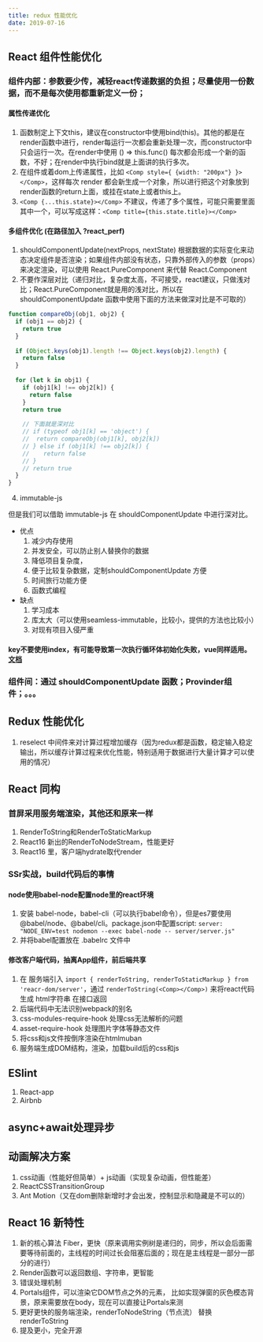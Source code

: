 ```yaml
---
title: redux 性能优化
date: 2019-07-16
---
```


## React 组件性能优化

### 组件内部：参数要少传，减轻react传递数据的负担；尽量使用一份数据，而不是每次使用都重新定义一份；

#### 属性传递优化

1. 函数制定上下文this，建议在constructor中使用bind(this)。其他的都是在render函数中进行，render每运行一次都会重新处理一次，而constructor中只会运行一次。在render中使用 () => this.func() 每次都会形成一个新的函数，不好；在render中执行bind就是上面讲的执行多次。
2. 在组件或着dom上传递属性，比如 `<Comp style={ {width: "200px"} }></Comp>`，这样每次 render 都会新生成一个对象，所以进行把这个对象放到render函数的return上面，或挂在state上或者this上。
3. `<Comp {...this.state}></Comp>` 不建议，传递了多个属性，可能只需要里面其中一个，可以写成这样：`<Comp title={this.state.title}></Comp>`

#### 多组件优化 (在路径加入 ?react_perf)

1. shouldComponentUpdate(nextProps, nextState) 根据数据的实际变化来动态决定组件是否渲染；如果组件内部没有状态，只靠外部传入的参数（props）来决定渲染，可以使用 React.PureComponent 来代替 React.Component
2. 不要作深层对比（递归对比，复杂度太高，不可接受，react建议，只做浅对比；React.PureComponent就是用的浅对比，所以在 shouldComponentUpdate 函数中使用下面的方法来做深对比是不可取的）
  ```js
  function compareObj(obj1, obj2) {
    if (obj1 == obj2) {
      return true
    }
    
    if (Object.keys(obj1).length !== Object.keys(obj2).length) {
      return false
    }
    
    for (let k in obj1) {
      if (obj1[k] !== obj2[k]) {
        return false
      }
      return true
    
      // 下面就是深对比
      // if (typeof obj1[k] == 'object') {
      //  return compareObj(obj1[k], obj2[k])
      // } else if (obj1[k] !== obj2[k]) {
      // 	return false
      // }
      // return true
    }
  }
  ```
4. immutable-js

但是我们可以借助 immutable-js 在 shouldComponentUpdate 中进行深对比。

- 优点
  1. 减少内存使用
  2. 并发安全，可以防止别人替换你的数据
  3. 降低项目复杂度，
  4. 便于比较复杂数据，定制shouldComponentUpdate 方便
  5. 时间旅行功能方便
  6. 函数式编程
- 缺点
  1. 学习成本
  2. 库太大（可以使用seamless-immutable，比较小，提供的方法也比较小）
  3. 对现有项目入侵严重

#### key不要使用index，有可能导致第一次执行循环体初始化失败，vue同样适用。[文档](https://juejin.im/post/5a31dda3f265da43052ea207)

### 组件间：通过 shouldComponentUpdate 函数；Provinder组件；。。。

## Redux 性能优化

1. reselect 中间件来对计算过程增加缓存（因为redux都是函数，稳定输入稳定输出，所以缓存计算过程来优化性能，特别适用于数据进行大量计算才可以使用的情况）

## React 同构

### 首屏采用服务端渲染，其他还和原来一样

1. RenderToString和RenderToStaticMarkup
2. React16 新出的RenderToNodeStream，性能更好
3. React16 里，客户端hydrate取代render

### SSr实战，build代码后的事情

#### node使用babel-node配置node里的react环境

1. 安装 babel-node，babel-cli（可以执行babel命令），但是es7要使用@babel/node、@babel/cli。package.json中配置script: `server: "NODE_ENV=test nodemon --exec babel-node -- server/server.js"`
2. 并将babel配置放在 .babelrc 文件中

#### 修改客户端代码，抽离App组件，前后端共享

1. 在 服务端引入 `import { renderToString, renderToStaticMarkup } from 'reacr-dom/server'`，通过 `renderToString(<Comp></Comp>)` 来将react代码生成 html字符串 在接口返回
2. 后端代码中无法识别webpack的别名
3. css-modules-require-hook 处理css无法解析的问题
4. asset-require-hook 处理图片字体等静态文件
5. 将css和js文件按倒序渲染在htmlmuban 
6. 服务端生成DOM结构，渲染，加载build后的css和js

## ESlint

1. React-app 
2. Airbnb 

## async+await处理异步

## 动画解决方案

1. css动画（性能好但简单）+ js动画（实现复杂动画，但性能差）
2. ReactCSSTransitionGroup
3. Ant Motion（又在dom删除新增时才会出发，控制显示和隐藏是不可以的）
  
## React 16 新特性

1. 新的核心算法 Fiber，更快（原来调用实例树是递归的，同步，所以会后面需要等待前面的，主线程的时间过长会阻塞后面的；现在是主线程是一部分一部分的进行）
2. Render函数可以返回数组、字符串，更智能
3. 错误处理机制
4. Portals组件，可以渲染它DOM节点之外的元素，  比如实现弹窗的灰色模态背景，原来需要放在body，现在可以直接让Portals来测
5. 更好更快的服务端渲染，renderToNodeString（节点流） 替换 renderToString
6. 提及更小，完全开源